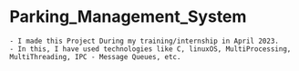 # Parking_Management_System

	- I made this Project During my training/internship in April 2023.
	- In this, I have used technologies like C, linuxOS, MultiProcessing, MultiThreading, IPC - Message Queues, etc.
